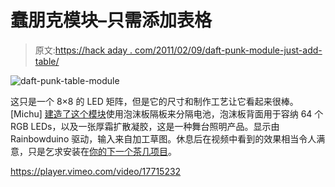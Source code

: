 # 蠢朋克模块–只需添加表格

> 原文:[https://hack aday . com/2011/02/09/daft-punk-module-just-add-table/](https://hackaday.com/2011/02/09/daft-punk-module-just-add-table/)

![](../Images/1d8b2a5dc19cac004fd148de4b0a5515.png "daft-punk-table-module")

这只是一个 8×8 的 LED 矩阵，但是它的尺寸和制作工艺让它看起来很棒。[Michu] [建造了这个模块](http://www.neophob.com/2010/12/seeedstudio-rainbowduino-carnival-2010/)使用泡沫板隔板来分隔电池，泡沫板背面用于容纳 64 个 RGB LEDs，以及一张厚霜扩散凝胶，这是一种舞台照明产品。显示由 Rainbowduino 驱动，输入来自加工草图。休息后在视频中看到的效果相当令人满意，只是乞求安装在[你的下一个茶几项目](http://hackaday.com/2010/09/18/daft-punk-table-with-ipod-dock/)。

<https://player.vimeo.com/video/17715232>

</div> </body> </html>